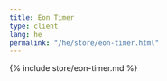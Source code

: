 ```yaml
---
title: Eon Timer
type: client
lang: he
permalink: "/he/store/eon-timer.html"
---
```


{% include store/eon-timer.md %}
  
